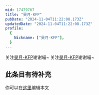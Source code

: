 ```yaml
---
mid: 17479767
title: "昊月-KFP"
pubDate: "2024-11-04T11:22:08.173Z"
updatedDate: "2024-11-04T11:22:08.173Z"
profile:
  {
    Nickname: ["昊月-KFP"],
  }
---
```


关注[昊月-KFP](https://space.bilibili.com/17479767)谢谢喵~ 关注[昊月-KFP](https://space.bilibili.com/17479767)谢谢喵~

## 此条目有待补充
你可以在[这里](https://github.com/Yuhanawa/VTuber.ICU-Content/edit/master/v/昊月-KFP/index.md)编辑本文
